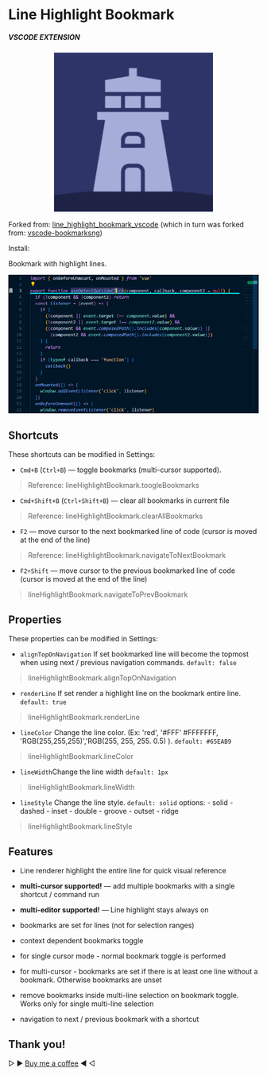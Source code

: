 # Line Highlight Bookmark

##### VSCODE EXTENSION
<p align="center">
<img src="https://raw.githubusercontent.com/bluecaret/BookmarkBeacon/master/images/logo.png" width="320px" />
</p>

Forked from: [line_highlight_bookmark_vscode](https://github.com/balmacefa/line_highlight_bookmark_vscode) (which in turn was forked from: [vscode-bookmarksng](https://github.com/chestozo/vscode-bookmarksng))

Install: 

Bookmark with highlight lines.


<p align="center">
<img src="https://raw.githubusercontent.com/bluecaret/BookmarkBeacon/master/images/example.gif" width="550px" />
</p>

## Shortcuts

These shortcuts  can be modified in Settings:

-  `Cmd+B` (`Ctrl+B`) — toggle bookmarks (multi-cursor supported). 

> Reference: lineHighlightBookmark.toogleBookmarks

-  `Cmd+Shift+B` (`Ctrl+Shift+B`) — clear all bookmarks in current file
 > Reference: lineHighlightBookmark.clearAllBookmarks

-  `F2` — move cursor to the next bookmarked line of code (cursor is moved at the end of the line)
 > Reference: lineHighlightBookmark.navigateToNextBookmark
-  `F2+Shift` — move cursor to the previous bookmarked line of code (cursor is moved at the end of the line)
>lineHighlightBookmark.navigateToPrevBookmark

## Properties
  These properties  can be modified in Settings:

- `alignTopOnNavigation` If set bookmarked line will become the topmost when using next / previous navigation commands. `default: false`
>lineHighlightBookmark.alignTopOnNavigation
- `renderLine` If set render a highlight  line on the bookmark entire line. `default: true`
>lineHighlightBookmark.renderLine
- `lineColor` Change the line color. (Ex: 'red', '#FFF' #FFFFFFF, 'RGB(255,255,255)','RGB(255, 255, 255. 0.5) ). `default: #65EAB9`
>lineHighlightBookmark.lineColor
- `lineWidth`Change the line width  `default: 1px`
>lineHighlightBookmark.lineWidth
- `lineStyle` Change the line style. `default: solid` options:
		- solid
		- dashed
		- inset
		- double
		- groove
		- outset
		- ridge
>lineHighlightBookmark.lineStyle
## Features

-  Line renderer highlight the entire line for quick visual reference

- **multi-cursor supported!** — add multiple bookmarks with a single shortcut / command run

- **multi-editor supported!** — Line highlight stays always on

- bookmarks are set for lines (not for selection ranges)

- context dependent bookmarks toggle

- for single cursor mode - normal bookmark toggle is performed

- for multi-cursor - bookmarks are set if there is at least one line without a bookmark. Otherwise bookmarks are unset

- remove bookmarks inside multi-line selection on bookmark toggle. Works only for single multi-line selection

- navigation to next / previous bookmark with a shortcut

## Thank you!

▷ ▶ [Buy me a coffee](https://buymeacoffee.com/bluecaret) ◀ ◁
